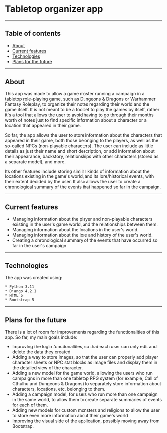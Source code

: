 # Tabletop organizer app

***
## Table of contents

* [About](#about)
* [Current features](#current-features)
* [Technologies](#technologies)
* [Plans for the future](#plans-for-the-future)

***

## About

This app was made to allow a game master running a campaign in a tabletop
role-playing game, such as Dungeons & Dragons or Warhammer Fantasy Roleplay,
to organize their notes regarding their world and the game itself. It is not meant to be 
a toolset to play the games by itself, rather it's a tool that allows the user to avoid
having to go through their months worth of notes just to find specific information about
a character or a location that appeared in their game.

So far, the app allows the user to store information about the characters that
appeared in their game, both those belonging to the players, as well as the so-called NPCs
(non-playable characters). The user can include as little details as just
their name and short description, or add information about their appearance, backstory,
relationships with other characters (stored as a separate model), and more.

Its other features include storing similar kinds of information about the locations
existing in the game's world, and its lore/historical events, with their extent decided
by the user. It also allows the user to create a chronological summary of the
events that happened so far in the campaign.

***

## Current features

* Managing information about the player and non-playable characters existing in the
user's game world, and the relationships between them.
* Managing information about the locations in the user's world.
* Managing information about the lore and history of the user's world.
* Creating a chronological summary of the events that have occurred so far
in the user's campaign

***

## Technologies

The app was created using:

```
* Python 3.11
* Django 4.2.1
* HTML 5
* Bootstrap 5
```

***

## Plans for the future

There is a lot of room for improvements regarding the functionalities of this app.
So far, my main goals include:
* Improving the login functionalities, so that each user can only edit and delete the data
they created
* Adding a way to store images, so that the user can properly add player character sheets
or NPC stat blocks as image files and display them in the detailed view
of the character.
* Adding a new model for the game world, allowing the users who run campaigns
in more than one tabletop RPG system (for example, Call of Cthulhu and Dungeons & Dragons)
to separately store information about characters, locations, etc. belonging to them.
* Adding a campaign model, for users who run more than one campaign in the same world,
to allow them to create separate summaries of events for each of them.
* Adding new models for custom monsters and religions to allow the user to store
even more information about their game's world
* Improving the visual side of the application, possibly moving away from
Bootstrap.